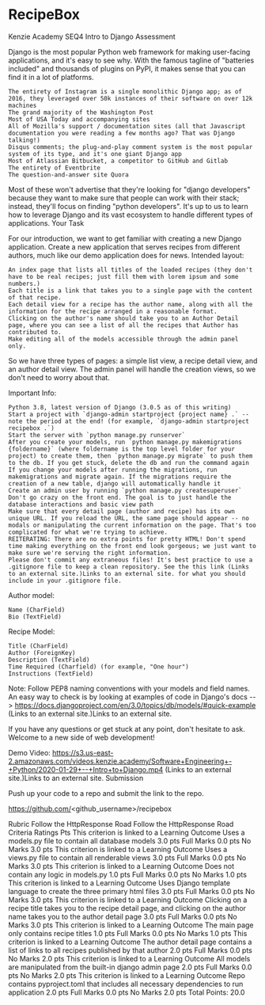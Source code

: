 # RecipeBox

Kenzie Academy SEQ4 Intro to Django Assessment

Django is the most popular Python web framework for making user-facing applications, and it's easy to see why. With the famous tagline of "batteries included" and thousands of plugins on PyPI, it makes sense that you can find it in a lot of platforms.

    The entirety of Instagram is a single monolithic Django app; as of 2016, they leveraged over 50k instances of their software on over 12k machines
    The grand majority of the Washington Post
    Most of USA Today and accompanying sites
    All of Mozilla's support / documentation sites (all that Javascript documentation you were reading a few months ago? That was Django talking!)
    Disqus comments; the plug-and-play comment system is the most popular system of its type, and it's one giant Django app
    Most of Atlassian Bitbucket, a competitor to GitHub and Gitlab
    The entirety of Eventbrite
    The question-and-answer site Quora

Most of these won't advertise that they're looking for "django developers" because they want to make sure that people can work with their stack; instead, they'll focus on finding "python developers". It's up to us to learn how to leverage Django and its vast ecosystem to handle different types of applications.
Your Task

For our introduction, we want to get familiar with creating a new Django application. Create a new application that serves recipes from different authors, much like our demo application does for news. Intended layout:

    An index page that lists all titles of the loaded recipes (they don't have to be real recipes; just fill them with lorem ipsum and some numbers.)
    Each title is a link that takes you to a single page with the content of that recipe.
    Each detail view for a recipe has the author name, along with all the information for the recipe arranged in a reasonable format.
    Clicking on the author's name should take you to an Author Detail page, where you can see a list of all the recipes that Author has contributed to.
    Make editing all of the models accessible through the admin panel only.

So we have three types of pages: a simple list view, a recipe detail view, and an author detail view. The admin panel will handle the creation views, so we don't need to worry about that.

Important Info:

    Python 3.8, latest version of Django (3.0.5 as of this writing)
    Start a project with `django-admin startproject {project name} .` -- note the period at the end! (for example, `django-admin startproject recipebox .`)
    Start the server with `python manage.py runserver`
    After you create your models, run `python manage.py makemigrations {foldername}` (where foldername is the top level folder for your project) to create them, then `python manage.py migrate` to push them to the db. If you get stuck, delete the db and run the command again
    If you change your models after running the migrations, run makemigrations and migrate again. If the migrations require the creation of a new table, django will automatically handle it
    Create an admin user by running `python manage.py createsuperuser`
    Don't go crazy on the front end. The goal is to just handle the database interactions and basic view path
    Make sure that every detail page (author and recipe) has its own unique URL. If you reload the URL, the same page should appear -- no modals or manipulating the current information on the page. That's too complicated for what we're trying to achieve.
    REITERATING: There are no extra points for pretty HTML! Don't spend time making everything on the front end look gorgeous; we just want to make sure we're serving the right information.
    Please don't commit any extraneous files! It's best practice to use a .gitignore file to keep a clean repository. See the this link (Links to an external site.)Links to an external site. for what you should include in your .gitignore file.

Author model:

    Name (CharField)
    Bio (TextField)

Recipe Model:

    Title (CharField)
    Author (ForeignKey)
    Description (TextField)
    Time Required (Charfield) (for example, "One hour")
    Instructions (TextField)

Note: Follow PEP8 naming conventions with your models and field names. An easy way to check is by looking at examples of code in Django's docs --> https://docs.djangoproject.com/en/3.0/topics/db/models/#quick-example (Links to an external site.)Links to an external site.

If you have any questions or get stuck at any point, don't hesitate to ask. Welcome to a new side of web development!

Demo Video: https://s3.us-east-2.amazonaws.com/videos.kenzie.academy/Software+Engineering+-+Python/2020-01-29+--+Intro+to+Django.mp4 (Links to an external site.)Links to an external site.
Submission

Push up your code to a repo and submit the link to the repo.

https://github.com/<github_username>/recipebox

Rubric
Follow the HttpResponse Road
Follow the HttpResponse Road
Criteria Ratings Pts
This criterion is linked to a Learning Outcome Uses a models.py file to contain all database models
3.0 pts
Full Marks
0.0 pts
No Marks
3.0 pts
This criterion is linked to a Learning Outcome Uses a views.py file to contain all renderable views
3.0 pts
Full Marks
0.0 pts
No Marks
3.0 pts
This criterion is linked to a Learning Outcome Does not contain any logic in models.py
1.0 pts
Full Marks
0.0 pts
No Marks
1.0 pts
This criterion is linked to a Learning Outcome Uses Django template language to create the three primary html files
3.0 pts
Full Marks
0.0 pts
No Marks
3.0 pts
This criterion is linked to a Learning Outcome Clicking on a recipe title takes you to the recipe detail page, and clicking on the author name takes you to the author detail page
3.0 pts
Full Marks
0.0 pts
No Marks
3.0 pts
This criterion is linked to a Learning Outcome The main page only contains recipe titles
1.0 pts
Full Marks
0.0 pts
No Marks
1.0 pts
This criterion is linked to a Learning Outcome The author detail page contains a list of links to all recipes published by that author
2.0 pts
Full Marks
0.0 pts
No Marks
2.0 pts
This criterion is linked to a Learning Outcome All models are manipulated from the built-in django admin page
2.0 pts
Full Marks
0.0 pts
No Marks
2.0 pts
This criterion is linked to a Learning Outcome Repo contains pyproject.toml that includes all necessary dependencies to run application
2.0 pts
Full Marks
0.0 pts
No Marks
2.0 pts
Total Points: 20.0
